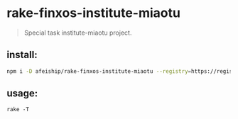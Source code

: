 # rake-finxos-institute-miaotu
> Special task institute-miaotu project.

## install:
```bash
npm i -D afeiship/rake-finxos-institute-miaotu --registry=https://registry.npm.taobao.org
```

## usage:
~~~
rake -T
~~~
